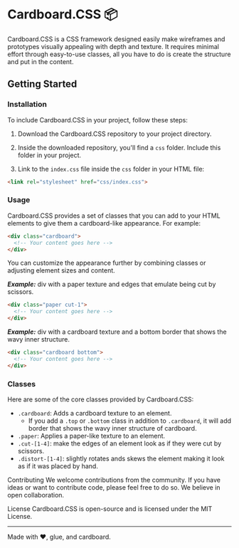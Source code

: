 # Cardboard.CSS 📦

Cardboard.CSS is a CSS framework designed easily make wireframes and prototypes visually appealing with depth and texture. It requires minimal effort through easy-to-use classes, all you have to do is create the structure and put in the content.

## Getting Started

### Installation

To include Cardboard.CSS in your project, follow these steps:

1. Download the Cardboard.CSS repository to your project directory.

2. Inside the downloaded repository, you'll find a `css` folder. Include this folder in your project.

3. Link to the `index.css` file inside the `css` folder in your HTML file:

```html
<link rel="stylesheet" href="css/index.css">
```

### Usage
Cardboard.CSS provides a set of classes that you can add to your HTML elements to give them a cardboard-like appearance. For example:
```html
<div class="cardboard">
  <!-- Your content goes here -->
</div>
```
You can customize the appearance further by combining classes or adjusting element sizes and content.

<b><i>Example:</i></b> div with a paper texture and edges that emulate being cut by scissors.
```html
<div class="paper cut-1">
  <!-- Your content goes here -->
</div>
```

<b><i>Example:</i></b> div with a cardboard texture and a bottom border that shows the wavy inner structure.
```html
<div class="cardboard bottom">
  <!-- Your content goes here -->
</div>
```



### Classes
Here are some of the core classes provided by Cardboard.CSS:

- `.cardboard`: Adds a cardboard texture to an element.
  - If you add a `.top` or `.bottom` class in addition to `.cardboard`, it will add border that shows the wavy inner structure of cardboard.
- `.paper`: Applies a paper-like texture to an element.
- `.cut-[1-4]`: make the edges of an element look as if they were cut by scissors.
- `.distort-[1-4]`: slightly rotates ands skews the element making it look as if it was placed by hand.

Contributing
We welcome contributions from the community. If you have ideas or want to contribute code, please feel free to do so. We believe in open collaboration.

License
Cardboard.CSS is open-source and is licensed under the MIT License.

---
Made with ❤️, glue, and cardboard.
